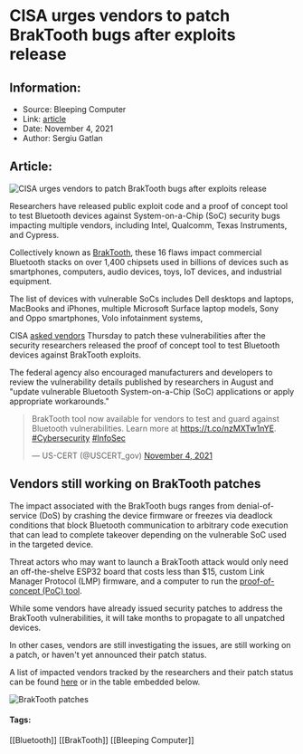 # CISA urges vendors to patch BrakTooth bugs after exploits release
### 

## Information:
+ Source: Bleeping Computer
+ Link: [article](https://www.bleepingcomputer.com/news/security/cisa-urges-vendors-to-patch-braktooth-bugs-after-exploits-release/)
+ Date: November 4, 2021
+ Author: Sergiu Gatlan


## Article:
![CISA urges vendors to patch BrakTooth bugs after exploits release](https://www.bleepstatic.com/content/posts/2021/11/04/BrakTooth.jpg)


Researchers have released public exploit code and a proof of concept tool to test Bluetooth devices against System-on-a-Chip (SoC) security bugs impacting multiple vendors, including Intel, Qualcomm, Texas Instruments, and Cypress.


Collectively known as [BrakTooth](https://www.bleepingcomputer.com/news/security/bluetooth-braktooth-bugs-could-affect-billions-of-devices/), these 16 flaws impact commercial Bluetooth stacks on over 1,400 chipsets used in billions of devices such as smartphones, computers, audio devices, toys, IoT devices, and industrial equipment.


The list of devices with vulnerable SoCs includes Dell desktops and laptops, MacBooks and iPhones, multiple Microsoft Surface laptop models, Sony and Oppo smartphones, Volo infotainment systems,


CISA [asked vendors](https://us-cert.cisa.gov/ncas/current-activity/2021/11/04/braktooth-proof-concept-tool-demonstrates-bluetooth) Thursday to patch these vulnerabilities after the security researchers released the proof of concept tool to test Bluetooth devices against BrakTooth exploits.


The federal agency also encouraged manufacturers and developers to review the vulnerability details published by researchers in August and "update vulnerable Bluetooth System-on-a-Chip (SoC) applications or apply appropriate workarounds."




> 
> BrakTooth tool now available for vendors to test and guard against Bluetooth vulnerabilities. Learn more at <https://t.co/nzMXTw1nYE>. [#Cybersecurity](https://twitter.com/hashtag/Cybersecurity?src=hash&ref_src=twsrc%5Etfw) [#InfoSec](https://twitter.com/hashtag/InfoSec?src=hash&ref_src=twsrc%5Etfw)
> 
> 
> — US-CERT (@USCERT\_gov) [November 4, 2021](https://twitter.com/USCERT_gov/status/1456307971714125828?ref_src=twsrc%5Etfw)


Vendors still working on BrakTooth patches
------------------------------------------


The impact associated with the BrakTooth bugs ranges from denial-of-service (DoS) by crashing the device firmware or freezes via deadlock conditions that block Bluetooth communication to arbitrary code execution that can lead to complete takeover depending on the vulnerable SoC used in the targeted device.


Threat actors who may want to launch a BrakTooth attack would only need an off-the-shelve ESP32 board that costs less than $15, custom Link Manager Protocol (LMP) firmware, and a computer to run the [proof-of-concept (PoC) tool](https://github.com/Matheus-Garbelini/braktooth_esp32_bluetooth_classic_attacks).


While some vendors have already issued security patches to address the BrakTooth vulnerabilities, it will take months to propagate to all unpatched devices.


In other cases, vendors are still investigating the issues, are still working on a patch, or haven't yet announced their patch status.


A list of impacted vendors tracked by the researchers and their patch status can be found [here](https://asset-group.github.io/disclosures/braktooth/disclosure.html#patches) or in the table embedded below.


![BrakTooth patches](https://www.bleepstatic.com/images/news/u/1109292/2021/BrakTooth_patches.png)




#### Tags:
[[Bluetooth]] [[BrakTooth]] [[Bleeping Computer]]
